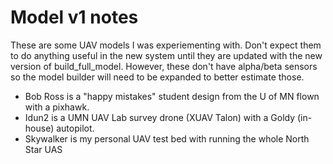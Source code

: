 # Model v1 notes

These are some UAV models I was experiementing with.  Don't expect them to do
anything useful in the new system until they are updated with the new version of
build_full_model.  However, these don't have alpha/beta sensors so the model
builder will need to be expanded to better estimate those.

* Bob Ross is a "happy mistakes" student design from the U of MN flown with a pixhawk.
* Idun2 is a UMN UAV Lab survey drone (XUAV Talon) with a Goldy (in-house) autopilot.
* Skywalker is my personal UAV test bed with running the whole North Star UAS
